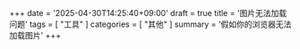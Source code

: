 +++
date = '2025-04-30T14:25:40+09:00'
draft = true
title = '图片无法加载问题'
tags = [ "工具" ]
categories = [ "其他" ]
summary = '假如你的浏览器无法加载图片'
+++
